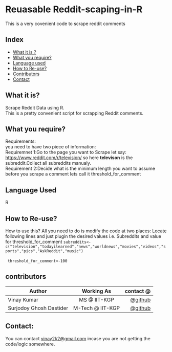 # Reuasable Reddit-scaping-in-R
This is a very covenient code to scrape reddit comments

## Index
- [What it is ?](#what_it_is?) 
- [What you require?](#What-you-require?)
- [Language used](#Language-used)
- [How to Re-use?](#How-to-use)
- [Contributors](#contributors)
- [Contact](#contact)

## What it is?
Scrape Reddit Data using R.</br>
This is a pretty convenient script for scrapping Reddit comments.

## What you require?
Requirements:</br>
you need to have two piece of information:</br>
Requiremnet 1:Go to the page you want to Scrape let say: https://www.reddit.com/r/television/
so here <b>televison</b> is the subreddit.Collect all subreddits manualy.</br>
Requirement 2:Decide what is the minimum length you want to assume before you scrape a comment
lets call it threshold_for_comment


## Language Used
R

## How to Re-use?
How to use this?
All you need to do is modify the code at two places:
Locate following lines and just plugin the desired values i.e. Subreddits and value for threshold_for_comment
<code>subreddits<-c("television","todayilearned","news","worldnews","movies","videos","sports","pics","AskReddit","music") </code>
</br>
<code>
threshold_for_comment<-100
</code>


## contributors

|    Author        |              Working As             | contact @|
| -------------    |:-----------------------------------:| -----:  |
| Vinay Kumar      | MS @ IIT-KGP                        |    [@github](https://github.com/vinay2k2)   |
| Surjodoy Ghosh Dastider      | M-Tech @ IIT-KGP                |   [@github](https://github.com/ztk13) |

## Contact:
You can contact vinay2k2@gmail.com incase you are not getting the code/logic somewhere.




